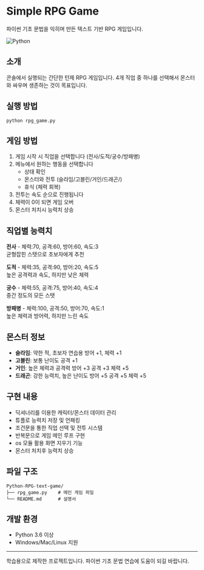 # Simple RPG Game

파이썬 기초 문법을 익히며 만든 텍스트 기반 RPG 게임입니다.

![Python](https://img.shields.io/badge/Python-3.6+-blue.svg)

## 소개

콘솔에서 실행되는 간단한 턴제 RPG 게임입니다. 
4개 직업 중 하나를 선택해서 몬스터와 싸우며 생존하는 것이 목표입니다.

## 실행 방법

```
python rpg_game.py
```

## 게임 방법

1. 게임 시작 시 직업을 선택합니다 (전사/도적/궁수/방패병)
2. 메뉴에서 원하는 행동을 선택합니다
   - 상태 확인
   - 몬스터와 전투 (슬라임/고블린/거인/드래곤/)
   - 휴식 (체력 회복)
3. 전투는 속도 순으로 진행됩니다
4. 체력이 0이 되면 게임 오버
5. 몬스터 처치시 능력치 상승

## 직업별 능력치

**전사** - 체력:70, 공격:60, 방어:60, 속도:3  
균형잡힌 스탯으로 초보자에게 추천

**도적** - 체력:35, 공격:90, 방어:20, 속도:5  
높은 공격력과 속도, 하지만 낮은 체력

**궁수** - 체력:55, 공격:75, 방어:40, 속도:4  
중간 정도의 모든 스탯

**방패병** - 체력:100, 공격:50, 방어:70, 속도:1  
높은 체력과 방어력, 하지만 느린 속도


## 몬스터 정보

- **슬라임**: 약한 적, 초보자 연습용
  방어 +1, 체력 +1
- **고블린**: 보통 난이도
  공격 +1
- **거인**: 높은 체력과 공격력
  방어 +3 공격 +3 체력 +5
- **드래곤**: 강한 능력치, 높은 난이도
  방어 +5 공격 +5 체력 +5

## 구현 내용

- 딕셔너리를 이용한 캐릭터/몬스터 데이터 관리
- 튜플로 능력치 저장 및 언패킹
- 조건문을 통한 직업 선택 및 전투 시스템
- 반복문으로 게임 메인 루프 구현
- os 모듈 활용 화면 지우기 기능
- 몬스터 처치후 능력치 상승

## 파일 구조

```
Python-RPG-text-game/
├── rpg_game.py    # 메인 게임 파일
└── README.md      # 설명서
```

## 개발 환경

- Python 3.6 이상
- Windows/Mac/Linux 지원


---

학습용으로 제작한 프로젝트입니다. 파이썬 기초 문법 연습에 도움이 되길 바랍니다.
